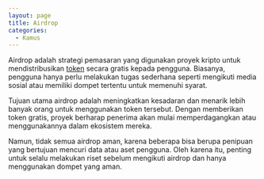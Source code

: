 ```yaml
---
layout: page
title: Airdrop
categories:
  - Kamus
---
```


Airdrop adalah strategi pemasaran yang digunakan proyek kripto untuk mendistribusikan [token](https://rojocrypto.com/token/) secara gratis kepada pengguna. Biasanya, pengguna hanya perlu melakukan tugas sederhana seperti mengikuti media sosial atau memiliki dompet tertentu untuk memenuhi syarat.

Tujuan utama airdrop adalah meningkatkan kesadaran dan menarik lebih banyak orang untuk menggunakan token tersebut. Dengan memberikan token gratis, proyek berharap penerima akan mulai memperdagangkan atau menggunakannya dalam ekosistem mereka.

Namun, tidak semua airdrop aman, karena beberapa bisa berupa penipuan yang bertujuan mencuri data atau aset pengguna. Oleh karena itu, penting untuk selalu melakukan riset sebelum mengikuti airdrop dan hanya menggunakan dompet yang aman.